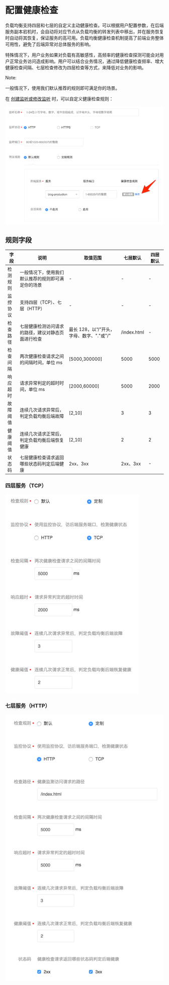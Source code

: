 # 配置健康检查

负载均衡支持四层和七层的自定义主动健康检查。可以根据用户配置参数，在后端服务副本宕机时，会自动将对应节点从负载均衡的转发列表中移出，并在服务恢复时自动将其恢复，保证服务的高可用。负载均衡健康检查机制提高了前端业务整体可用性，避免了后端异常对总体服务的影响。

特殊情况下，用户业务如果对负载有高敏感性，高频率的健康检查探测可能会对用户正常业务访问造成影响。用户可以结合业务情况，通过降低健康检查频率、增大健康检查间隔、七层检查修改为四层检查等方式，来降低对业务的影响。

<span>Note:</span><div class="alertContent">一般情况下，使用我们默认推荐的规则即可满足你的场景。</div>


在 [创建监听或修改监听](http://support.c.163.com/md.html#!容器服务/负载均衡/使用指南/创建负载均衡.md) 时，可以自定义健康检查规则：

![](../image/运维指南-健康检查-修改规则.png)


## 规则字段

|   字段   |                        说明                        |                  取值范围                 |   七层默认  | 四层默认 |
|----------|----------------------------------------------------|-------------------------------------------|-------------|----------|
| 检测规则 | 一般情况下，使用我们默认推荐的规则即可满足你的场景 | -                                         | -           | -        |
| 监控协议 | 支持四层（TCP）、七层（HTTP）                      | -                                         | -           | -        |
| 检查路径 | 七层健康检测访问请求的路径，建议对静态页面进行检查 | 最长 128，以“/”开头，字母、数字、"."或"/" | /index.html | -        |
| 检查间隔 | 两次健康检查请求之间的间隔时间，单位 ms            | [5000,300000]                             | 5000        | 5000     |
| 响应超时 | 请求异常判定的超时时间，单位 ms                    | [2000,60000]                              | 5000        | 2000     |
| 故障阈值 | 连续几次请求异常后，判定负载均衡后端故障           | [2,10]                                    | 3           | 3        |
| 健康阈值 | 连续几次请求正常后，判定负载均衡后端恢复健康       | [2,10]                                    | 2           | 2        |
| 状态码   | 七层健康检查请求返回哪些状态码判定后端健康         | 2xx、3xx                                  | 2xx、3xx    | -        |


### 四层服务（TCP）

![](../image/运维指南-健康检查-四层配置.png)

### 七层服务（HTTP）

![](../image/运维指南-健康检查-七层配置.png)